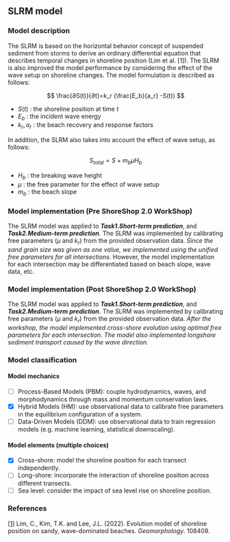 ## SLRM model
### Model description
The SLRM is based on the horizontal behavior concept of suspended sediment from storms to derive an ordinary differential equation that describes temporal changes in shoreline position (Lim et al. [1]). The SLRM is also improved the model performance by considering the effect of the wave setup on shoreline changes. The model formulation is described as follows:

$$
\frac{∂S(t)}{∂t}=k_r (\frac{E_b}{a_r} -S(t))
$$

- $S(t)$ : the shoreline position at time $t$
- $E_b$ : the incident wave energy
- $k_r,a_r$ : the beach recovery and response factors

In addition, the SLRM also takes into account the effect of wave setup, as follows:

$$
S_{total}=S+m_bμH_b
$$

- $H_b$ : the breaking wave height
- $μ$ : the free parameter for the effect of wave setup
- $m_b$ : the beach slope

### Model implementation (Pre ShoreShop 2.0 WorkShop)
The SLRM model was applied to ***Task1.Short-term prediction***, and ***Task2.Medium-term prediction***. The SLRM was implemented by calibrating free parameters ($μ$ and $k_r$) from the provided observation data. *Since the sand grain size was given as one value, we implemented using the unified free parameters for all intersections.* However, the model implementation for each intersection may be differentiated based on beach slope, wave data, etc.

### Model implementation (Post ShoreShop 2.0 WorkShop)
The SLRM model was applied to ***Task1.Short-term prediction***, and ***Task2.Medium-term prediction***. The SLRM was implemented by calibrating free parameters ($μ$ and $k_r$) from the provided observation data. *After the workshop, the model implemented cross-shore evolution using optimal free parameters for each intersection. The model also implemented longshore sediment transport caused by the wave direction.*

### Model classification
#### Model mechanics
- [ ] Process-Based Models (PBM): couple hydrodynamics, waves, and morphodynamics through mass and momentum conservation laws.
- [x] Hybrid Models (HM): use observational data to calibrate free parameters in the equilibrium configuration of a system.
- [ ] Data-Driven Models (DDM): use observational data to train regression models (e.g. machine learning, statistical downscaling).
#### Model elements (multiple choices)
- [x] Cross-shore: model the shoreline position for each transect independently.
- [ ] Long-shore: incorporate the interaction of shoreline position across different transects.
- [ ] Sea level: consider the impact of sea level rise on shoreline position.

### References
[[1](https://doi.org/10.1016/j.coastaleng.2012.11.002)]
Lim, C., Kim, T.K. and Lee, J.L. (2022). Evolution model of shoreline position on sandy, wave-dominated beaches. *Geomorphology*. 108409.
